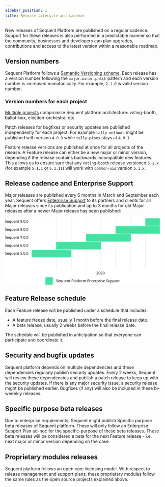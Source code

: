 ```yaml
---
sidebar_position: 1
title: Release lifecycle and cadence
---
```


New releases of Sequent Platform are published on a regular cadence. Support for
these releases is also performed in a predictable manner so that the community,
businesses and developers can plan upgrades, contributions and access to the
latest version within a reasonable roadmap.

## Version numbers

Sequent Platform follows a [Semantic Versioning scheme](https://semver.org/). 
Each  release has a version number following the `major.minor.patch` pattern and
each version number is increased monotonically. For  example, `2.1.0` is valid 
version number.

### Version numbers for each project

[Multiple projects](https://github.com/sequentech/) compromise Sequent platform 
architecture: voting-booth, ballot-box, election-orchestra, etc.

Patch releases for bugfixes or security updates are published 
independently for each project. For example `tally-methods` might be published 
with version `4.0.3` while `tally-pipes` stays at `4.0.1`.

Feature release versions are published at once for all projects of the release.
A Feature release can either be a new major or minor version, depending if the 
release contains backwards incompatible new features. This allows us to ensure 
sure that any `voting-booth` release versioned `5.1.x` (for example  `5.1.1` 
or `5.1.11`) will work with `common-uis` version `5.1.x`.
## Release cadence and Enterprise Support

Major releases are published every 6 months in March and September each year.
Sequent offers  [Enterprise Support](https://sequentech.io) to its partners and
clients for all Major releases since its publication and up to 3 months for old
Major releases after a newer Major release has been published:

![Releases timeline](./assets/releases-timeline.svg)

## Feature Release schedule

Each Feature release will be published under a schedule that includes:
- A feature freeze date, usually 1 month before the final release date.
- A beta release, usually 2 weeks before the final release date.

The schedule will be published in anticipation so that everyone can participate
and coordinate it.

## Security and bugfix updates

Sequent platform depends on multiple dependencies and these dependencies 
regularly publish security updates. Every 2 weeks, Sequent will review these
dependencies and publish a patch release to keep up with the security updates.
If there is any major security issue, a security release might be published
earlier. Bugfixes (if any) will also be included in these bi-weeekly releases. 

## Specific purpose beta releases

Due to enterprise requirements, Sequent might publish Specific purpose beta 
releases of Sequent platform. These will only follow an Enterprise Support Plan
ad-hoc for the specific-purpose of these beta releases. These beta releases will
be considered a beta for the next Feature release - i.e. next major or minor 
version depending on the case.

## Proprietary modules releases

Sequent platform follows an open core licensing model. With respect to release
management and support plans, these proprietary modules follow the same rules
as the open source projects explained above.